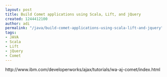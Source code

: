 ```yaml
---
layout: post
title: Build Comet applications using Scala, Lift, and jQuery
created: 1244412100
author: adi
permalink: "/java/build-comet-applications-using-scala-lift-and-jquery"
tags:
- JAVA
- Scala
- Lift
- jQuery
- Comet
---
```

<p>http://www.ibm.com/developerworks/ajax/tutorials/wa-aj-comet/index.html</p>
